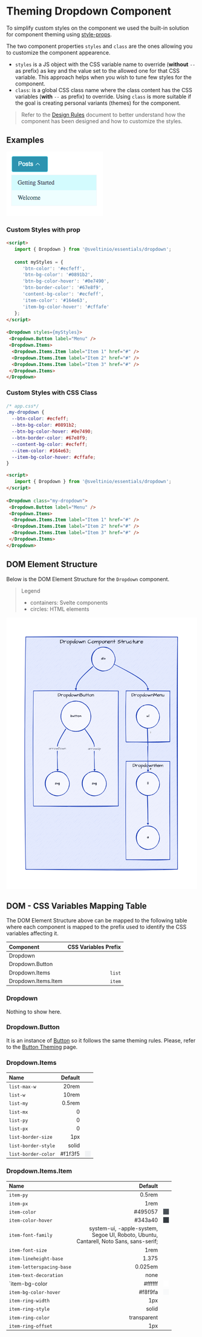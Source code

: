 # Theming Dropdown Component

To simplify custom styles on the component we used the built-in solution for component theming using [style-props].

The two component properties `styles` and `class` are the ones allowing you to customize the component appearence.

- `styles` is a JS object with the CSS variable name to override (**without** `--` as prefix) as key and the value set to the allowed one for that CSS variable. This approach helps when you wish to tune few styles for the component.
- `class`: is a global CSS class name where the class content has the CSS variables (**with** `--` as prefix) to override. Using `class` is more suitable if the goal is creating personal variants (themes) for the component.

> Refer to the [Design Rules] document to better understand how the component has been designed and how to customize the styles.

## Examples

<img src="./assets/images/custom_styles.png" alt="Dropdown - Custom Styles" />

### Custom Styles with prop

```html
<script>
   import { Dropdown } from '@sveltinio/essentials/dropdown';

   const myStyles = {
      'btn-color': '#ecfeff',
      'btn-bg-color': '#0891b2',
      'btn-bg-color-hover': '#0e7490',
      'btn-border-color': '#67e8f9',
      'content-bg-color': '#ecfeff',
      'item-color': '#164e63',
      'item-bg-color-hover': '#cffafe'
   };
</script>

<Dropdown styles={myStyles}>
 <Dropdown.Button label="Menu" />
 <Dropdown.Items>
  <Dropdown.Items.Item label="Item 1" href="#" />
  <Dropdown.Items.Item label="Item 2" href="#" />
  <Dropdown.Items.Item label="Item 3" href="#" />
 </Dropdown.Items>
</Dropdown>
```

### Custom Styles with CSS Class

```css
/* app.css*/
.my-dropdown {
  --btn-color: #ecfeff;
  --btn-bg-color: #0891b2;
  --btn-bg-color-hover: #0e7490;
  --btn-border-color: #67e8f9;
  --content-bg-color: #ecfeff;
  --item-color: #164e63;
  --item-bg-color-hover: #cffafe;
}
```

```html
<script>
   import { Dropdown } from '@sveltinio/essentials/dropdown';
</script>

<Dropdown class="my-dropdown">
 <Dropdown.Button label="Menu" />
 <Dropdown.Items>
  <Dropdown.Items.Item label="Item 1" href="#" />
  <Dropdown.Items.Item label="Item 2" href="#" />
  <Dropdown.Items.Item label="Item 3" href="#" />
 </Dropdown.Items>
</Dropdown>
```

## DOM Element Structure

Below is the DOM Element Structure for the `Dropdown` component.

> Legend
>
> - containers: Svelte components
> - circles: HTML elements

![Dropdown](./assets/images/component_structure.png "Dropdown Component - DOM Element Structure")

## DOM - CSS Variables Mapping Table

The DOM Element Structure above can be mapped to the following table where each component is mapped to the prefix used to identify the CSS variables affecting it.

| Component           | CSS Variables Prefix |
| :------------------ | -------------------: |
| Dropdown            |                      |
| Dropdown.Button     |                      |
| Dropdown.Items      | `list`               |
| Dropdown.Items.Item | `item`               |

### Dropdown

Nothing to show here.

### Dropdown.Button

It is an instance of [Button] so it follows the same theming rules. Please, refer to the [Button Theming] page.

### Dropdown.Items

| Name                | Default |            |
| :------------------ | ------: | :--------: |
| `list-max-w`        | 20rem   |
| `list-w`            | 10rem   |
| `list-my`           | 0.5rem  | |
| `list-mx`           | 0       | |
| `list-py`           | 0       | |
| `list-px`           | 0       | |
| `list-border-size`  | 1px     | |
| `list-border-style` | solid   |
| `list-border-color` | #f1f3f5 | <div style="background-color:#f1f3f5; width:15px; height: 15px" /> |

### Dropdown.Items.Item

| Name                      | Default     |            |
| :------------------------ | ----------: | :--------: |
| `item-py`                 | 0.5rem      |            |
| `item-px`                 | 1rem        |            |
| `item-color`              | #495057     | <div style="background-color:#495057; width:15px; height: 15px" /> |
| `item-color-hover`        | #343a40     | <div style="background-color:#343a40; width:15px; height: 15px" /> |
| `item-font-family`        | system-ui, -apple-system, <br/>Segoe UI, Roboto, Ubuntu, <br/> Cantarell, Noto Sans, sans-serif; | |
| `item-font-size`          | 1rem        | |
| `item-lineheight-base`    | 1.375       | |
| `item-letterspacing-base` | 0.025em     | |
| `item-text-decoration`    | none        | |
| `item-bg-color            | #ffffff     | <div style="background-color:#ffffff; width:15px; height: 15px" /> |
| `item-bg-color-hover`     | #f8f9fa     | <div style="background-color:#f8f9fa; width:15px; height: 15px" /> |
| `item-ring-width`         | 1px         | |
| `item-ring-style`         | solid       | |
| `item-ring-color`         | transparent | |
| `item-ring-offset`        | 1px         | |


<!-- Resources -->
[style-props]: https://svelte.dev/docs#template-syntax-component-directives---style-props
[Design Rules]: https://github.com/sveltinio/components-library/blob/main/docs/design-rules.md
[Button]: https://github.com/sveltinio/components-library/blob/main/packages/essentials/src/lib/components/button/Button.svelte
[Button Theming]: https://github.com/sveltinio/components-library/blob/main/packages/essentials/src/lib/components/button/THEMING.md

